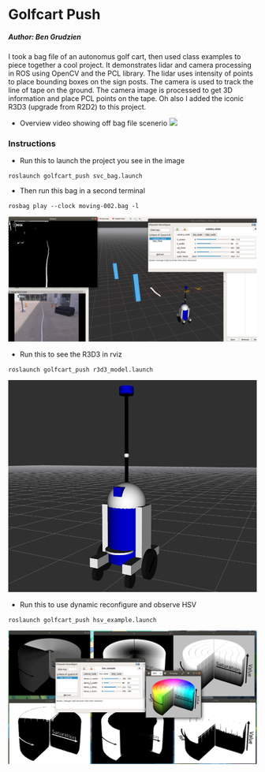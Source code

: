 # Golfcart Push
##### Author: Ben Grudzien

I took a bag file of an autonomus golf cart, then used class examples to piece together a cool project. It demonstrates lidar and camera processing in ROS using OpenCV and the PCL library. The lidar uses intensity of points to place bounding boxes on the sign posts. The camera is used to track the line of tape on the ground. The camera image is processed to get 3D information and place PCL points on the tape. Oh also I added the iconic R3D3 (upgrade from R2D2) to this project.

+ Overview video showing off bag file scenerio
![](doc/GEM_Pre-rosbag.gif)

### Instructions

+ Run this to launch the project you see in the image

```
roslaunch golfcart_push svc_bag.launch
```

+ Then run this bag in a second terminal
```
rosbag play --clock moving-002.bag -l
```
![](doc/golfcart_push.png)

+ Run this to see the R3D3 in rviz

```
roslaunch golfcart_push r3d3_model.launch
```
![](doc/r3d3.png)

+ Run this to use dynamic reconfigure and observe HSV

```
roslaunch golfcart_push hsv_example.launch
```
![](doc/hsv.png)


